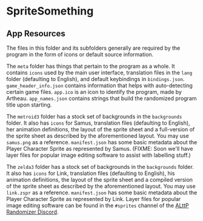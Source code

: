 # SpriteSomething

## App Resources

The files in this folder and its subfolders generally are required by the program in the form of icons or default source information.

The `meta` folder has things that pertain to the program as a whole. It contains `icons` used by the main user interface, translation files in the `lang` folder (defaulting to English), and default keybindings in `bindings.json`. `game_header_info.json` contains information that helps with auto-detecting certain game files.
`app.ico` is an icon to identify the program, made by Artheau.
`app_names.json` contains strings that build the randomized program title upon starting.

The `metroid3` folder has a stock set of backgrounds in the `backgrounds` folder. It also has `icons` for Samus, translation files (defaulting to English), her animation definitions, the layout of the sprite sheet and a full-version of the sprite sheet as described by the aforementioned layout. You may use `samus.png` as a reference. `manifest.json` has some basic metadata about the Player Character Sprite as represented by Samus. (FIXME: Soon we'll have layer files for popular image editing software to assist with labelling stuff.)

The `zelda3` folder has a stock set of backgrounds in the `backgrounds` folder. It also has `icons` for Link, translation files (defaulting to English), his animation definitions, the layout of the sprite sheet and a compiled version of the sprite sheet as described by the aforementioned layout. You may use `link.zspr` as a reference. `manifest.json` has some basic metadata about the Player Character Sprite as represented by Link. Layer files for popular image editing software can be found in the `#sprites` channel of the [ALttP Randomizer Discord](http://discord.gg/alttprandomizer).
